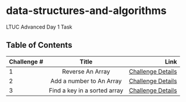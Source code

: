 # data-structures-and-algorithms

LTUC Advanced Day 1 Task

## Table of Contents

| Challenge # | Title                        | Link                |
| ----------- |:----------------------------:| -------------------:|
|      1      | Reverse An Array             | [Challenge Details](/Challenges/1/README.md) |
|      2      | Add a number to An Array     | [Challenge Details](/Challenges/2/README.md) |
|      3      | Find a key in a sorted array | [Challenge Details](/Challenges/3/README.md) |
